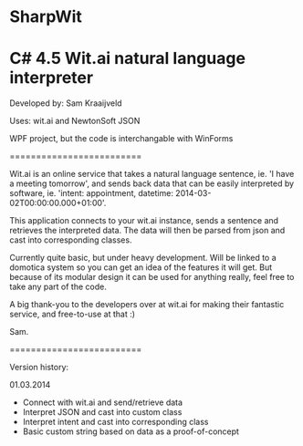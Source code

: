 SharpWit
========

C# 4.5 Wit.ai natural language interpreter
=========================

Developed by: Sam Kraaijveld

Uses: wit.ai and NewtonSoft JSON

WPF project, but the code is interchangable with WinForms

=========================

Wit.ai is an online service that takes a natural language sentence, ie. 'I have a meeting tomorrow', and sends back data that can be easily interpreted by software, ie. 'intent: appointment, datetime: 2014-03-02T00:00:00.000+01:00'.

This application connects to your wit.ai instance, sends a sentence and retrieves the interpreted data. The data will then be parsed from json and cast into corresponding classes.

Currently quite basic, but under heavy development. Will be linked to a domotica system so you can get an idea of the features it will get. But because of its modular design it can be used for anything really, feel free to take any part of the code.

A big thank-you to the developers over at wit.ai for making their fantastic service, and free-to-use at that :)

Sam.

=========================

Version history:

01.03.2014	

- Connect with wit.ai and send/retrieve data
- Interpret JSON and cast into custom class
- Interpret intent and cast into corresponding class
- Basic custom string based on data as a proof-of-concept
